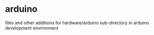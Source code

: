 arduino
=======

files and other additions for hardware/arduino sub-directory in arduino development environment
